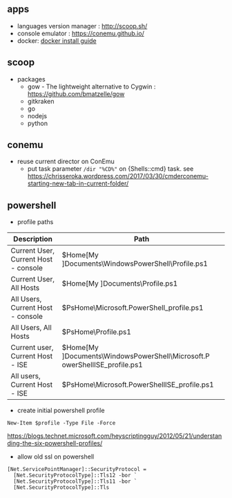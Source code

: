 ## apps
* languages version manager : http://scoop.sh/
* console emulator : https://conemu.github.io/
* docker: [docker install guide](boot2docker.md)

## scoop
* packages
  * gow - The lightweight alternative to Cygwin : https://github.com/bmatzelle/gow
  * gitkraken
  * go
  * nodejs
  * python

## conemu
* reuse current director on ConEmu
  * put task parameter ```/dir "%CD%"``` on {Shells::cmd} task. see https://chrisseroka.wordpress.com/2017/03/30/cmderconemu-starting-new-tab-in-current-folder/

## powershell
* profile paths

| Description | Path |
| ------------ | ------ |
| Current User, Current Host - console | $Home\[My ]Documents\WindowsPowerShell\Profile.ps1 |
| Current User, All Hosts | $Home\[My ]Documents\Profile.ps1 |
| All Users, Current Host - console | $PsHome\Microsoft.PowerShell_profile.ps1 |
| All Users, All Hosts | $PsHome\Profile.ps1 |
| Current user, Current Host - ISE | $Home\[My ]Documents\WindowsPowerShell\Microsoft.P owerShellISE_profile.ps1 |
| All users, Current Host - ISE | $PsHome\Microsoft.PowerShellISE_profile.ps1 |

* create initial powershell profile

```
New-Item $profile -Type File -Force
```

https://blogs.technet.microsoft.com/heyscriptingguy/2012/05/21/understanding-the-six-powershell-profiles/

* allow old ssl on powershell

```
[Net.ServicePointManager]::SecurityProtocol = 
  [Net.SecurityProtocolType]::Tls12 -bor `
  [Net.SecurityProtocolType]::Tls11 -bor `
  [Net.SecurityProtocolType]::Tls
```
